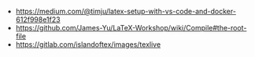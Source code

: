 - https://medium.com/@timju/latex-setup-with-vs-code-and-docker-612f998e1f23
- https://github.com/James-Yu/LaTeX-Workshop/wiki/Compile#the-root-file
- https://gitlab.com/islandoftex/images/texlive
